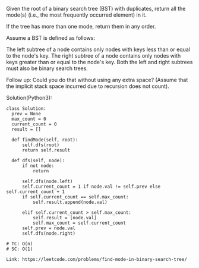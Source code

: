 Given the root of a binary search tree (BST) with duplicates, return all the mode(s) (i.e., the most frequently occurred element) in it.

If the tree has more than one mode, return them in any order.

Assume a BST is defined as follows:

The left subtree of a node contains only nodes with keys less than or equal to the node's key.
The right subtree of a node contains only nodes with keys greater than or equal to the node's key.
Both the left and right subtrees must also be binary search trees.

Follow up: Could you do that without using any extra space? (Assume that the implicit stack space incurred due to recursion does not count).

Solution(Python3):
```
class Solution:
  prev = None
  max_count = 0
  current_count = 0
  result = []
  
  def findMode(self, root):
      self.dfs(root)
      return self.result
      
  def dfs(self, node):
      if not node:
          return
          
      self.dfs(node.left)
      self.current_count = 1 if node.val != self.prev else self.current_count + 1
      if self.current_count == self.max_count:
          self.result.append(node.val)
          
      elif self.current_count > self.max_count:
          self.result = [node.val]
          self.max_count = self.current_count
      self.prev = node.val
      self.dfs(node.right)
      
# TC: O(n)
# SC: O(1)

```
```
Link: https://leetcode.com/problems/find-mode-in-binary-search-tree/
```
